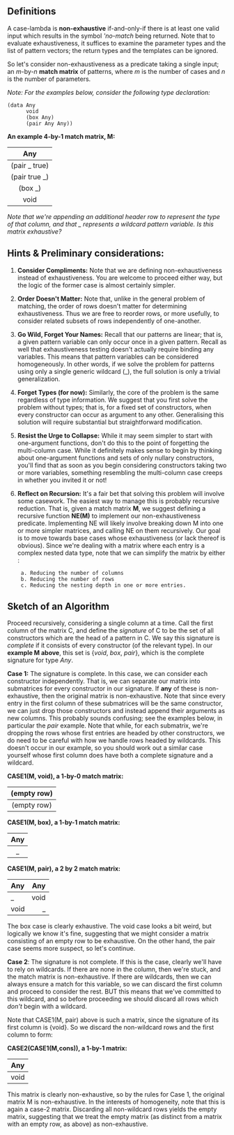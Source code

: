 
  


## Definitions
  
 A case-lambda is **non-exhaustive** if-and-only-if there is at least one valid input which results in the symbol *'no-match* being returned. Note that to evaluate exhaustiveness, it suffices to examine the parameter types and the list of pattern vectors; the return types and the templates can be ignored.

So let's consider non-exhaustiveness as a predicate taking a single input; an *m*-by-*n* **match matrix** of patterns, where *m* is the number of cases and *n* is the number of parameters.

*Note: For the examples below, consider the following type declaration:*
```racket
(data Any
      void
      (box Any)
      (pair Any Any))
```
  
**An example 4-by-1 match matrix, M:**

| Any |
|:-------------:|
| (pair _ true) |
| (pair true _) |
| (box _)       |
| void          |

*Note that we're appending an additional header row to represent the type of that column, and that _ represents a wildcard pattern variable. Is this matrix exhaustive?*



## Hints & Preliminary considerations:

  

1. **Consider Compliments:** Note that we are defining non-exhaustiveness instead of exhaustiveness. You are welcome to proceed either way, but the logic of the former case is almost certainly simpler.

2. **Order Doesn't Matter:** Note that, unlike in the general problem of matching, the order of rows doesn't matter for determining exhaustiveness. Thus we are free to reorder rows, or more usefully, to consider related subsets of rows independently of one-another.

3. **Go Wild, Forget Your Names:** Recall that our patterns are linear; that is, a given pattern variable can only occur once in a given pattern. Recall as well that exhaustiveness testing doesn't actually require binding any variables. This means that pattern variables can be considered homogeneously. In other words, if we solve the problem for patterns using only a single generic wildcard (_), the full solution is only a trivial generalization.

4. **Forget Types (for now):** Similarly, the core of the problem is the same regardless of type information. We suggest that you first solve the problem without types; that is, for a fixed set of constructors, when every constructor can occur as argument to any other. Generalising this solution will require substantial but straightforward modification.

5. **Resist the Urge to Collapse:** While it may seem simpler to start with one-argument functions, don't do this to the point of forgetting the multi-column case. While it definitely makes sense to begin by thinking about one-argument functions and sets of only nullary constructors, you'll find that as soon as you begin considering constructors taking two or more variables, something resembling the multi-column case creeps in whether you invited it or not!

6. **Reflect on Recursion:** It's a fair bet that solving this problem will involve some casework. The easiest way to manage this is probably recursive reduction. That is, given a match matrix **M**, we suggest defining a recursive function **NE(M)** to implement our non-exhaustiveness predicate. Implementing NE will likely involve breaking down M into one or more simpler matrices, and calling NE on them recursively. Our goal is to move towards base cases whose exhaustiveness (or lack thereof is obvious). Since we're dealing with a matrix where each entry is a complex nested data type, note that we can simplify the matrix by either :

		a. Reducing the number of columns
		b. Reducing the number of rows
		c. Reducing the nesting depth in one or more entries.


 
 ## Sketch of an Algorithm


Proceed recursively, considering a single column at a time. Call the first column of the matrix C, and define the *signature* of C to be the set of all constructors which are the head of a pattern in C. We say this signature is *complete* if it consists of every constructor (of the relevant type).  In our **example M above**, this set is {*void*, *box*, *pair*}, which is the complete signature for type *Any*.

**Case 1:** The signature is complete. In this case, we can consider each constructor independently. That is, we can separate our matrix into submatrices for every constructor in our signature. If **any** of these is non-exhaustive, then the original matrix is non-exhaustive. Note that since every entry in the first column of these submatrices will be the same constructor, we can just drop those constructors and instead append their arguments as new columns. This probably sounds confusing; see the examples below, in particular the *pair* example. Note that while, for each submatrix, we're dropping the rows whose first entries are headed by other constructors, we do need to be careful with how we handle rows headed by wildcards. This doesn't occur in our example, so you should work out a similar case yourself whose first column does have both a complete signature and a wildcard.

**CASE1(M, void), a 1-by-0 match matrix:**

| (empty row) |
|:-----------:|
| (empty row) |

**CASE1(M, box), a 1-by-1 match matrix:**

|  Any |
|:----:|
| _    |

**CASE1(M, pair), a 2 by 2 match matrix:**

| Any  | Any  |
|:-----|-----:|
| _    | void |
| void | _    |

The box case is clearly exhaustive. The void case looks a bit weird, but logically we know it's fine, suggesting that we might consider a matrix consisting of an empty row to be exhaustive. On the other hand, the pair case seems more suspect, so let's continue. 

**Case 2**: The signature is not complete. If this is the case, clearly we'll have to rely on wildcards. If there are none in the column, then we're stuck, and the match matrix is non-exhaustive. If there are wildcards, then we can always ensure a match for this variable, so we can discard the first column and proceed to consider the rest. BUT this means that we've committed to this wildcard, and so before proceeding we should discard all rows which *don't* begin with a wildcard.

Note that CASE1(M, pair) above is such a matrix, since the signature of its first column is {void}. So we discard the non-wildcard rows and the first column to form:

**CASE2(CASE1(M,cons)), a 1-by-1 matrix:**

| Any |
|----|
| void |

This matrix is clearly non-exhaustive, so by the rules for Case 1, the original matrix M is non-exhaustive. In the interests of homogeneity, note that this is again a case-2 matrix. Discarding all non-wildcard rows yields the empty matrix, suggesting that we treat the empty matrix (as distinct from a matrix with an empty row, as above) as non-exhaustive.
